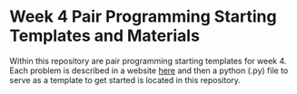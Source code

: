 # Week 4 Pair Programming Starting Templates and Materials
Within this repository are pair programming starting templates for week 4. Each problem is described in a website [here]() and then a python (.py) file to serve as a template to get started is located in this repository.
